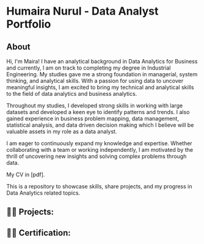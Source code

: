 # Humaira Nurul - Data Analyst Portfolio
## About
Hi, I'm Maira! I have an analytical background in Data Analytics for Business and currently, I am on track to completing my degree in Industrial Engineering.  My studies gave me a strong foundation in managerial, system thinking, and analytical skills.  With a passion for using data to uncover meaningful insights, I am excited to bring my technical and analytical skills to the field of data analytics and business analytics. 

Throughout my studies, I developed strong skills in working with large datasets and developed a keen eye to identify patterns and trends. I also gained experience in business problem mapping, data management, statistical analysis, and data driven decision making which I believe will be valuable assets in my role as a data analyst.  

I am eager to continuously expand my knowledge and expertise. Whether collaborating with a team or working independently, I am motivated by the thrill of uncovering new insights and solving complex problems through data.

My CV in [pdf].

This is a repository to showcase skills, share projects, and my progress in Data Analytics related topics.

<h2>👩‍💻 Projects:</h2>

<h2>👩‍💻 Certification:</h2>
